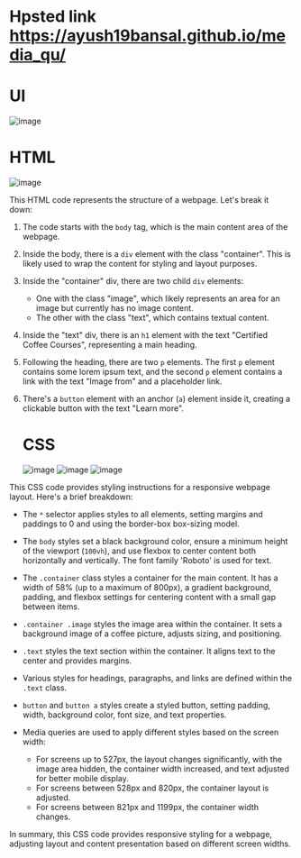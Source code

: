 # Hpsted link https://ayush19bansal.github.io/media_qu/

# UI
![image](https://github.com/Ayush19bansal/media_qu/assets/118842033/aa94415f-ee9c-4231-b625-d995a200ee0a)


# HTML
![image](https://github.com/Ayush19bansal/media_qu/assets/118842033/9b47667b-fded-44db-a3a8-d9a2fa88cdc2)

This HTML code represents the structure of a webpage. Let's break it down:

1. The code starts with the `body` tag, which is the main content area of the webpage.

2. Inside the body, there is a `div` element with the class "container". This is likely used to wrap the content for styling and layout purposes.

3. Inside the "container" div, there are two child `div` elements:
   - One with the class "image", which likely represents an area for an image but currently has no image content.
   - The other with the class "text", which contains textual content.

4. Inside the "text" div, there is an `h1` element with the text "Certified Coffee Courses", representing a main heading.

5. Following the heading, there are two `p` elements. The first `p` element contains some lorem ipsum text, and the second `p` element contains a link with the text "Image from" and a placeholder link.

6. There's a `button` element with an anchor (`a`) element inside it, creating a clickable button with the text "Learn more".


   # CSS
   ![image](https://github.com/Ayush19bansal/media_qu/assets/118842033/44e36aa0-d5bf-415f-a67f-697fa691d1f2)
![image](https://github.com/Ayush19bansal/media_qu/assets/118842033/0ae442f4-8a7d-43b8-9d5d-f4d4d2f269b8)
![image](https://github.com/Ayush19bansal/media_qu/assets/118842033/f5ffba68-5b77-441f-a946-46636b3e8195)

This CSS code provides styling instructions for a responsive webpage layout. Here's a brief breakdown:

- The `*` selector applies styles to all elements, setting margins and paddings to 0 and using the border-box box-sizing model.

- The `body` styles set a black background color, ensure a minimum height of the viewport (`100vh`), and use flexbox to center content both horizontally and vertically. The font family 'Roboto' is used for text.

- The `.container` class styles a container for the main content. It has a width of 58% (up to a maximum of 800px), a gradient background, padding, and flexbox settings for centering content with a small gap between items.

- `.container .image` styles the image area within the container. It sets a background image of a coffee picture, adjusts sizing, and positioning.

- `.text` styles the text section within the container. It aligns text to the center and provides margins.

- Various styles for headings, paragraphs, and links are defined within the `.text` class.

- `button` and `button a` styles create a styled button, setting padding, width, background color, font size, and text properties.

- Media queries are used to apply different styles based on the screen width:
  - For screens up to 527px, the layout changes significantly, with the image area hidden, the container width increased, and text adjusted for better mobile display.
  - For screens between 528px and 820px, the container layout is adjusted.
  - For screens between 821px and 1199px, the container width changes.

In summary, this CSS code provides responsive styling for a webpage, adjusting layout and content presentation based on different screen widths.
